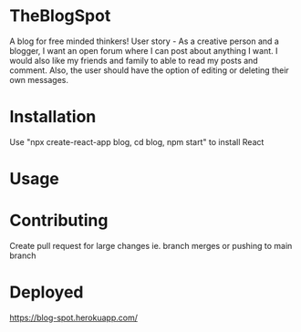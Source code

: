 # TheBlogSpot
A blog for free minded thinkers!
User story - As a creative person and a blogger, I want an open forum where I can post about anything I want. I would also like my friends and family to able to read my posts and comment. Also, the user should have the option of editing or deleting their own messages.

# Installation
Use "npx create-react-app blog, cd blog, npm start" to install React

# Usage


# Contributing
Create pull request for large changes ie. branch merges or pushing to main branch

# Deployed
https://blog-spot.herokuapp.com/

